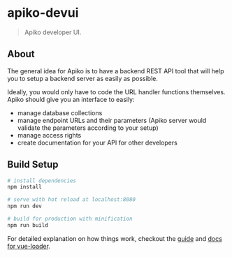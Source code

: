 # apiko-devui

> Apiko developer UI.

## About

The general idea for Apiko is to have a backend REST API tool that will help you to setup a backend server as easily as possible.

Ideally, you would only have to code the URL handler functions themselves. Apiko should give you an interface to easily:

+ manage database collections
+ manage endpoint URLs and their parameters (Apiko server would validate the parameters according to your setup)
+ manage access rights
+ create documentation for your API for other developers

## Build Setup

``` bash
# install dependencies
npm install

# serve with hot reload at localhost:8080
npm run dev

# build for production with minification
npm run build
```

For detailed explanation on how things work, checkout the [guide](http://vuejs-templates.github.io/webpack/) and [docs for vue-loader](http://vuejs.github.io/vue-loader).
